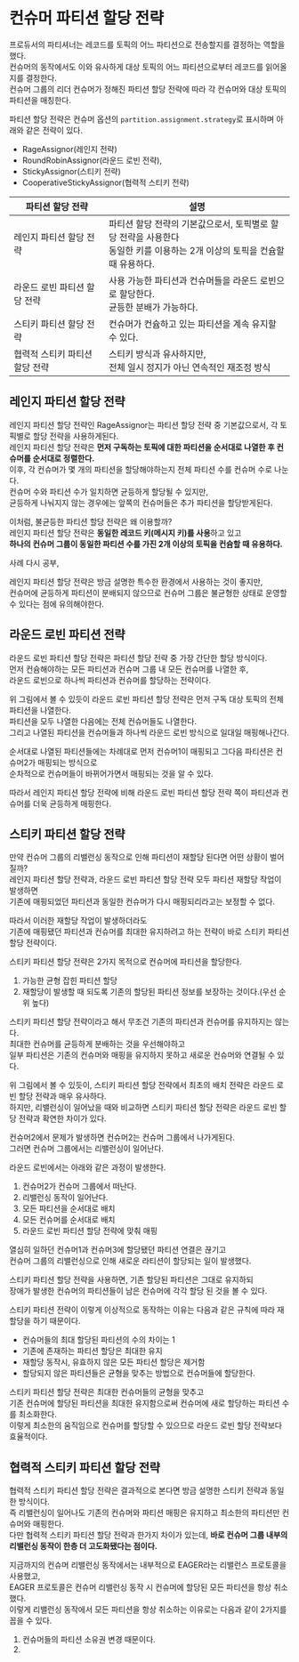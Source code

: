 # 컨슈머 파티션 할당 전략

프로듀서의 파티셔너는 레코드를 토픽의 어느 파티션으로 전송할지를 결정하는 역할을 했다.      
컨슈머의 동작에서도 이와 유사하게 대상 토픽의 어느 파티션으로부터 레코드를 읽어올지를 결정한다.     
컨슈머 그룹의 리더 컨슈머가 정해진 파티션 할당 전략에 따라 각 컨슈머와 대상 토픽의 파티션을 매칭한다.    
  
파티션 할당 전략은 컨슈머 옵션의 `partition.assignment.strategy`로 표시하며 아래와 같은 전략이 있다.       

* RageAssignor(레인지 전략)
* RoundRobinAssignor(라운드 로빈 전략),   
* StickyAssignor(스티키 전략)
* CooperativeStickyAssignor(협력적 스티키 전략)

|파티션 할당 전략|설명|
|------------|---|
|레인지 파티션 할당 전략|파티션 할당 전략의 기본값으로서, 토픽별로 할당 전략을 사용한다<br>동일한 키를 이용하는 2개 이상의 토픽을 컨슘할 때 유용하다.|
|라운드 로빈 파티션 할당 전략|사용 가능한 파티션과 컨슈머들을 라운드 로빈으로 할당한다.<br>균등한 분배가 가능하다.|
|스티키 파티션 할당 전략|컨슈머가 컨슘하고 있는 파티션을 계속 유지할 수 있다.|
|협력적 스티키 파티션 할당 전략|스티키 방식과 유사하지만,<br>전체 일시 정지가 아닌 연속적인 재조정 방식|

## 레인지 파티션 할당 전략 

레인지 파티션 할당 전략인 RageAssignor는 파티션 할당 전략 중 기본값으로서, 각 토픽별로 할당 전략을 사용하게된다.     
레인지 파티션 할당 전략은 **먼저 구독하는 토픽에 대한 파티션을 순서대로 나열한 후 컨슈머를 순서대로 정렬한다.**       
이후, 각 컨슈머가 몇 개의 파티션을 할당해야하는지 전체 파티션 수를 컨슈머 수로 나눈다.   
컨슈머 수와 파티션 수가 일치하면 균등하게 할당될 수 있지만,     
균등하게 나눠지지 않는 경우에는 앞쪽의 컨슈머들은 추가 파티션을 할당받게된다.  

[](#)
    
이처럼, 불균등한 파티션 할당 전략은 왜 이용할까?       
레인지 파티션 할당 전략은 **동일한 레코드 키(메시지 키)를 사용**하고 있고         
**하나의 컨슈머 그룹이 동일한 파티션 수를 가진 2개 이상의 토픽을 컨슘할 때 유용하다.**      

사례 다시 공부,  
 
레인지 파티션 할당 전략은 방금 설명한  특수한 환경에서 사용하는 것이 좋지만,      
컨슈머에 균등하게 파티션이 분배되지 않으므로 컨슈머 그룹은 불균형한 상태로 운영할 수 있다는 점에 유의해야한다.  

## 라운드 로빈 파티션 전략 

라운드 로빈 파티션 할당 전략은 파티션 할당 전략 중 가장 간단한 할당 방식이다.   
먼저 컨슘해야하는 모든 파티션과 컨슈머 그룹 내 모든 컨슈머를 나열한 후,    
라운드 로빈으로 하나씩 파티션과 컨슈머를 할당하는 전략이다.     

[](#)  

위 그림에서 볼 수 있듯이 라운드 로빈 파티션 할당 전략은 먼저 구독 대상 토픽의 전체 파티션을 나열한다.     
파티션을 모두 나열한 다음에는 전체 컨슈머들도 나열한다.     
그리고 나열된 파티션을 컨슈머들과 하나씩 라운드 로빈 방식으로 일대일 매핑해나간다.       
 
순서대로 나열된 파티션들에는 차례대로 먼저 컨슈머1이 매핑되고 그다음 파티션은 컨슈머2가 매핑되는 방식으로     
순차적으로 컨슈머들이 바뀌어가면서 매핑되는 것을 알 수 있다.     
  
따라서 레인지 파티션 할당 전략에 비해 라운드 로빈 파티션 할당 전략 쪽이 파티션과 컨슈머를 더욱 균등하게 매핑한다.    

## 스티키 파티션 할당 전략 

만약 컨슈머 그룹의 리밸런싱 동작으로 인해 파티션이 재할당 된다면 어떤 상황이 벌어질까?     
레인지 파티션 할당 전략과, 라운드 로빈 파티션 할당 전략 모두 파티션 재할당 작업이 발생하면        
기존에 매핑되었던 파티션과 동일한 컨슈머가 다시 매핑되리라고는 보정할 수 없다.    
  
따라서 이러한 재할당 작업이 발생하더라도    
기존에 매핑됐던 파티션과 컨슈머를 최대한 유지하려고 하는 전략이 바로 스티키 파티션 할당 전략이다.  

스티키 파티션 할당 전략은 2가지 목적으로 컨슈머에 파티션을 할당한다.    
  
1. 가능한 균형 잡힌 파티션 할당     
2. 재할당이 발생할 때 되도록 기존의 할당된 파티션 정보를 보장하는 것이다.(우선 순위 높다)   
  
스티키 파티션 할당 전략이라고 해서 무조건 기존의 파티션과 컨슈머를 유지하지는 않는다.  
최대한 컨슈머를 균등하게 분배하는 것을 우선해야하고   
일부 파티션은 기존의 컨슈머와 매핑을 유지하지 못하고 새로운 컨슈머와 연결될 수 있다.  

[](#) 

위 그림에서 볼 수 있듯이, 스티키 파티션 할당 전략에서 최초의 배치 전략은 라운드 로빈 할당 전략과 매우 유사하다.      
하지만, 리밸런싱이 일어났을 때와 비교하면 스티키 파티션 할당 전략은 라운드 로빈 할당 전략과 확연한 차이가 있다.    

컨슈머2에서 문제가 발생하면 컨슈머2는 컨슈머 그룹에서 나가게된다.   
그러면 컨슈머 그룹에서는 리밸런싱이 일어난다.   

[](#)  

라운드 로빈에서는 아래와 같은 과정이 발생한다.  

1. 컨슈머2가 컨슈머 그룹에서 떠난다.  
2. 리밸런싱 동작이 일어난다.  
3. 모든 파티션을 순서대로 배치
4. 모든 컨슈머를 순서대로 배치 
5. 라운드 로빈 파티션 할당 전략에 맞춰 매핑 

열심히 일하던 컨슈머1과 컨슈머3에 할당됐던 파티션 연결은 끊기고      
컨슈머 그룹의 리밸런싱으로 인해 새로운 라티션이 할당되는 일이 발생했다.  

[](#) 

스티키 파티션 할당 전략을 사용하면, 기존 할당된 파티션은 그대로 유지하되     
장애가 발생한 컨슈머의 파티션들이 남은 컨슈머에 각각 할당 된 것을 볼 수 있다.  

스티키 파티션 전략이 이렇게 이상적으로 동작하는 이유는 다음과 같은 규칙에 따라 재할당을 하기 때문이다.   
    
* 컨슈머들의 최대 할당된 파티션의 수의 차이는 1  
* 기존에 존재하는 파티션 할당은 최대한 유지    
* 재할당 동작시, 유효하지 않은 모든 파티션 할당은 제거함   
* 할당되지 않은 파티션들은 균형을 맞추는 방법으로 컨슈머들에 할당한다.  
  
스티키 파티션 할당 전략은 최대한 컨슈머들의 균형을 맞추고      
기존 컨슈머에 할당된 파티션을 최대한 유지함으로써 컨슈머에 새로 할당하는 파티션 수를 최소화한다.     
이렇게 최소한의 움직임으로 컨슈머를 할당할 수 있으므로 라운드 로빈 할당 전략보다 효율적이다.    

## 협력적 스티키 파티션 할당 전략 
  
협력적 스티키 파티션 할당 전략은 결과적으로 본다면 방금 설명한 스티키 전략과 동일한 방식이다.      
즉 리밸런싱이 일어나도 기존의 컨슈머와 파티션 매핑은 유지하고 최소한의 파티션만 컨슈머와 매핑한다.       
다만 협력적 스티키 파티션 할당 전략과 한가지 차이가 있는데, **바로 컨슈머 그룹 내부의 리밸런싱 동작이 한층 더 고도화됐다는 점이다.**   
     
지금까지의 컨슈머 리밸런싱 동작에서는 내부적으로 EAGER라는 리밸런스 프로토콜을 사용했고,                
EAGER 프로토콜은 컨슈머 리밸런싱 동작 시 컨슈머에 할당된 모든 파티션을 항상 취소했다.              
이렇게 리밸런싱 동작에서 모든 파티션을 항상 취소하는 이유로는 다음과 같이 2가지를 꼽을 수 있다.         

1. 컨슈머들의 파티션 소유권 변경 때문이다.   
2. 






